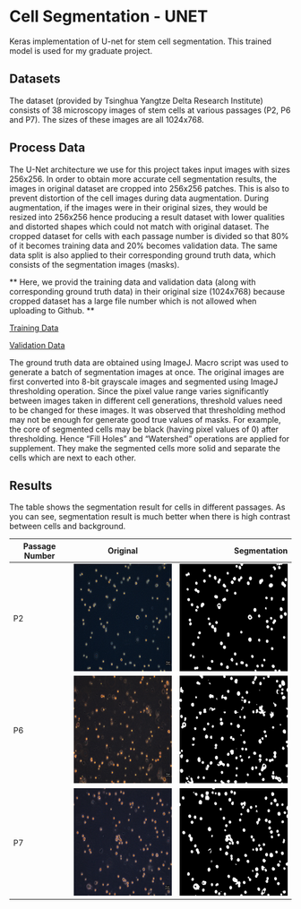 # Cell Segmentation - UNET

Keras implementation of U-net for stem cell segmentation. This trained model is used for my graduate project. 

## Datasets

The dataset (provided by Tsinghua Yangtze Delta Research Institute) consists of 38 microscopy images of stem cells at various passages (P2, P6 and P7). The sizes of these images are all 1024x768. 

## Process Data

The U-Net architecture we use for this project takes input images with sizes 256x256. In order to obtain more accurate cell segmentation results, the images in original dataset are cropped into 256x256 patches. This is also to prevent distortion of the cell images during data augmentation. During augmentation, if the images were in their original sizes, they would be resized into 256x256 hence producing a result dataset with lower qualities and distorted shapes which could not match with original dataset. 
The cropped dataset for cells with each passage number is divided so that 80\% of it becomes training data and 20\% becomes validation data. The same data split is also applied to their corresponding ground truth data, which consists of the segmentation images (masks). 

** Here, we provid the training data and validation data (along with corresponding ground truth data) in their original size (1024x768) because cropped dataset has a large file number which is not allowed when uploading to Github. **

[Training Data](trainingset_original)

[Validation Data](testset_original)

The ground truth data are obtained using ImageJ. Macro script was used to generate a batch of segmentation images at once. The original images are first converted into 8-bit grayscale images and segmented using ImageJ thresholding operation. Since the pixel value range varies significantly between images taken in different cell generations, threshold values need to be changed for these images. It was observed that thresholding method may not be enough for generate good true values of masks. For example, the core of segmented cells may be black (having pixel values of 0) after thresholding. Hence “Fill Holes” and “Watershed” operations are applied for supplement. They make the segmented cells more solid and separate the cells which are next to each other.

## Results

The table shows the segmentation result for cells in different passages. As you can see, segmentation result is much better when there is high contrast between cells and background. 

| Passage Number| Original                                           | Segmentation                                                     |
| ------------- |:--------------------------------------------------:| ----------------------------------------------------------------:|
| P2            |<img src="readme/P2-7.png" width="256" height="192">|<img src="results/mask/P2-7_predict.png" width="256" height="192">|
| P6            |<img src="readme/P6-4.png" width="256" height="192">|<img src="results/mask/P6-4_predict.png" width="256" height="192">|
| P7            |<img src="readme/P7-1.png" width="256" height="192">|<img src="results/mask/P7-1_predict.png" width="256" height="192">|

